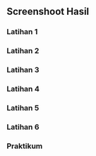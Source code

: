 ## Screenshoot Hasil
### Latihan 1

### Latihan 2

### Latihan 3

### Latihan 4

### Latihan 5

### Latihan 6

### Praktikum
